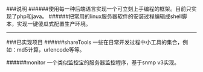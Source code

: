 ###说明
######使用每一种后端语言实现一个可立刻上手编程的框架。目前只实现了php和java。
######把常用的linux服务器软件的安装过程编辑成shell脚本，实现一键傻瓜式配置生产环境。

---

###已实现项目
######shareTools
一些在日常开发过程中小工具的集合，例如：md5计算，urlencode等等。

######monitor
一个类似监控宝的服务器监控程序，基于snmp v3实现。
